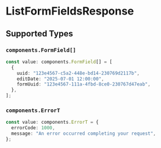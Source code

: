 # ListFormFieldsResponse


## Supported Types

### `components.FormField[]`

```typescript
const value: components.FormField[] = [
  {
    uuid: "123e4567-c5a2-448e-bd14-230769d2117b",
    editDate: "2025-07-01 12:00:00",
    formUuid: "123e4567-111a-4fbd-8ce0-230767d47eab",
  },
];
```

### `components.ErrorT`

```typescript
const value: components.ErrorT = {
  errorCode: 1000,
  message: "An error occurred completing your request",
};
```

